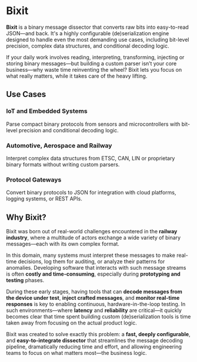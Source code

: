# Bixit

**Bixit** is a binary message dissector that converts raw bits into easy-to-read JSON—and back. It's a highly configurable (de)serialization engine designed to handle even the most demanding use cases, including bit-level precision, complex data structures, and conditional decoding logic.

If your daily work involves reading, interpreting, transforming, injecting or storing binary messages—but building a custom parser isn’t your core business—why waste time reinventing the wheel? Bixit lets you focus on what really matters, while it takes care of the heavy lifting.

## Use Cases

### IoT and Embedded Systems
Parse compact binary protocols from sensors and microcontrollers with bit-level precision and conditional decoding logic.

### Automotive, Aerospace and Railway
Interpret complex data structures from ETSC, CAN, LIN or proprietary binary formats without writing custom parsers.

### Protocol Gateways
Convert binary protocols to JSON for integration with cloud platforms, logging systems, or REST APIs.

## Why Bixit?

Bixit was born out of real-world challenges encountered in the **railway industry**, where a multitude of actors exchange a wide variety of binary messages—each with its own complex format.

In this domain, many systems must interpret these messages to make real-time decisions, log them for auditing, or analyze their patterns for anomalies. Developing software that interacts with such message streams is often **costly and time-consuming**, especially during **prototyping and testing** phases.

During these early stages, having tools that can **decode messages from the device under test**, **inject crafted messages**, and **monitor real-time responses** is key to enabling continuous, hardware-in-the-loop testing. In such environments—where **latency** and **reliability** are critical—it quickly becomes clear that time spent building custom (de)serialization tools is time taken away from focusing on the actual product logic.

Bixit was created to solve exactly this problem: a **fast, deeply configurable**, and **easy-to-integrate dissector** that streamlines the message decoding pipeline, dramatically reducing time and effort, and allowing engineering teams to focus on what matters most—the business logic.
